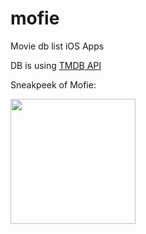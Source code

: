 # mofie
Movie db list iOS Apps

DB is using [TMDB API](https://developers.themoviedb.org/3/getting-started/introduction)

Sneakpeek of Mofie:

<img src="https://user-images.githubusercontent.com/22090926/124497619-4d5b2400-dde5-11eb-89df-8edfb4e7b62c.png" width="200">
